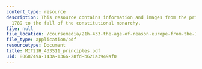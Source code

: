 ```yaml
---
content_type: resource
description: This resource contains information and images from the principles of
  1789 to the fall of the constitutional monarchy.
file: null
file_location: /coursemedia/21h-433-the-age-of-reason-europe-from-the-17th-to-the-early-19th-centuries-spring-2011/8068749a143a136628fdb621a3949af0_MIT21H_433S11_principles.pdf
file_type: application/pdf
resourcetype: Document
title: MIT21H_433S11_principles.pdf
uid: 8068749a-143a-1366-28fd-b621a3949af0
---
```


